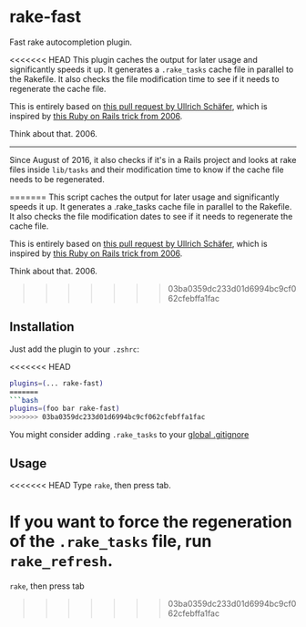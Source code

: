 # rake-fast

Fast rake autocompletion plugin.

<<<<<<< HEAD
This plugin caches the output for later usage and significantly speeds it up.
It generates a `.rake_tasks` cache file in parallel to the Rakefile. It also
checks the file modification time to see if it needs to regenerate the cache
file.

This is entirely based on [this pull request by Ullrich Schäfer](https://github.com/robb/.dotfiles/pull/10/),
which is inspired by [this Ruby on Rails trick from 2006](http://weblog.rubyonrails.org/2006/3/9/fast-rake-task-completion-for-zsh/).

Think about that. 2006.

----------

Since August of 2016, it also checks if it's in a Rails project and looks at
rake files inside `lib/tasks` and their modification time to know if the
cache file needs to be regenerated.

=======
This script caches the output for later usage and significantly speeds it up. It generates a .rake_tasks cache file in parallel to the Rakefile. It also checks the file modification dates to see if it needs to regenerate the cache file.

This is entirely based on [this pull request by Ullrich Schäfer](https://github.com/robb/.dotfiles/pull/10/), which is inspired by [this Ruby on Rails trick from 2006](http://weblog.rubyonrails.org/2006/3/9/fast-rake-task-completion-for-zsh/).

Think about that. 2006.

>>>>>>> 03ba0359dc233d01d6994bc9cf062cfebffa1fac
## Installation

Just add the plugin to your `.zshrc`:

<<<<<<< HEAD
```zsh
plugins=(... rake-fast)
=======
```bash
plugins=(foo bar rake-fast)
>>>>>>> 03ba0359dc233d01d6994bc9cf062cfebffa1fac
```

You might consider adding `.rake_tasks` to your [global .gitignore](https://help.github.com/articles/ignoring-files#global-gitignore)

## Usage

<<<<<<< HEAD
Type `rake`, then press tab.

If you want to force the regeneration of the `.rake_tasks` file, run `rake_refresh`.
=======
`rake`, then press tab
>>>>>>> 03ba0359dc233d01d6994bc9cf062cfebffa1fac
